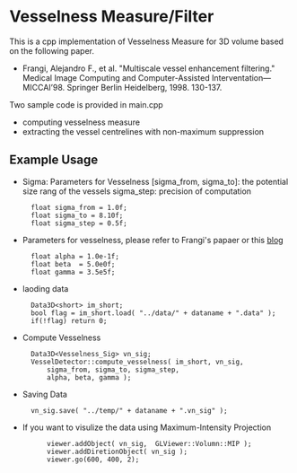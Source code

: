 Vesselness Measure/Filter
========================

This is a cpp implementation of Vesselness Measure for 3D volume based on the following paper. 

- Frangi, Alejandro F., et al. "Multiscale vessel enhancement filtering." Medical Image Computing and Computer-Assisted Interventation—MICCAI’98. Springer Berlin Heidelberg, 1998. 130-137.

Two sample code is provided in main.cpp
- computing vesselness measure
- extracting the vessel centrelines with non-maximum suppression

Example Usage
---------

+ Sigma: Parameters for Vesselness
  [sigma_from, sigma_to]: the potential size rang of the vessels
  sigma_step: precision of computation

		float sigma_from = 1.0f;
		float sigma_to = 8.10f;
		float sigma_step = 0.5f;

+ Parameters for vesselness, please refer to Frangi's papaer or this [blog](http://yzhong.co/?p=351)

		float alpha = 1.0e-1f;	
		float beta  = 5.0e0f;
		float gamma = 3.5e5f;

+ laoding data

		Data3D<short> im_short;
		bool flag = im_short.load( "../data/" + dataname + ".data" );
		if(!flag) return 0;
		
+ Compute Vesselness

		Data3D<Vesselness_Sig> vn_sig; 
		VesselDetector::compute_vesselness( im_short, vn_sig, 
			sigma_from, sigma_to, sigma_step,
			alpha, beta, gamma );
			
+ Saving Data

		vn_sig.save( "../temp/" + dataname + ".vn_sig" );

+ If you want to visulize the data using Maximum-Intensity Projection


			viewer.addObject( vn_sig,  GLViewer::Volumn::MIP );
			viewer.addDiretionObject( vn_sig );
			viewer.go(600, 400, 2);

